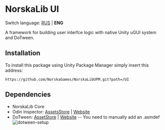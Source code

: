 # NorskaLib UI
Switch language: [RUS](https://github.com/NorskaGames/NorskaLibUPM/blob/master/UI/README.ru.md) | **ENG**

A framework for building user interfce logic with native Unity uGUI system and DoTween.

## Installation
To install this package using Unity Package Manager simply insert this address:
```
https://github.com/NorskaGames/NorskaLibUPM.git?path=/UI
```
## Dependencies
- NorskaLib Core
- Odin Inspector: [AssetsStore](https://assetstore.unity.com/packages/tools/utilities/odin-inspector-and-serializer-89041) | [Website](https://odininspector.com/?utm_source=assetstore&utm_medium=description_link&utm_campaign=default/)
- DoTween: [AssetStore]() | [Website]()
-- You need to manually add an .asmdef
  ![dotween-setup](https://drive.google.com/uc?id=1pcFdig3C3CXKYy63acAGPABAtI1f69Ml)
